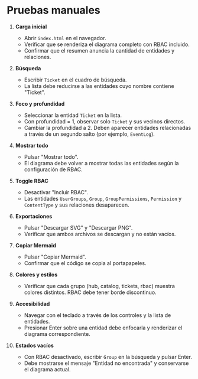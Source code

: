 # Pruebas manuales

1. **Carga inicial**
   - Abrir `index.html` en el navegador.
   - Verificar que se renderiza el diagrama completo con RBAC incluido.
   - Confirmar que el resumen anuncia la cantidad de entidades y relaciones.

2. **Búsqueda**
   - Escribir `Ticket` en el cuadro de búsqueda.
   - La lista debe reducirse a las entidades cuyo nombre contiene "Ticket".

3. **Foco y profundidad**
   - Seleccionar la entidad `Ticket` en la lista.
   - Con profundidad = 1, observar solo `Ticket` y sus vecinos directos.
   - Cambiar la profundidad a 2. Deben aparecer entidades relacionadas a través de un segundo salto (por ejemplo, `EventLog`).

4. **Mostrar todo**
   - Pulsar "Mostrar todo".
   - El diagrama debe volver a mostrar todas las entidades según la configuración de RBAC.

5. **Toggle RBAC**
   - Desactivar "Incluir RBAC".
   - Las entidades `UserGroups`, `Group`, `GroupPermissions`, `Permission` y `ContentType` y sus relaciones desaparecen.

6. **Exportaciones**
   - Pulsar "Descargar SVG" y "Descargar PNG".
   - Verificar que ambos archivos se descargan y no están vacíos.

7. **Copiar Mermaid**
   - Pulsar "Copiar Mermaid".
   - Confirmar que el código se copia al portapapeles.

8. **Colores y estilos**
   - Verificar que cada grupo (hub, catalog, tickets, rbac) muestra colores distintos. RBAC debe tener borde discontinuo.

9. **Accesibilidad**
   - Navegar con el teclado a través de los controles y la lista de entidades.
   - Presionar Enter sobre una entidad debe enfocarla y renderizar el diagrama correspondiente.

10. **Estados vacíos**
    - Con RBAC desactivado, escribir `Group` en la búsqueda y pulsar Enter.
    - Debe mostrarse el mensaje "Entidad no encontrada" y conservarse el diagrama actual.
